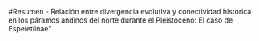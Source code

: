 #Resumen - Relación entre divergencia evolutiva y conectividad histórica en los páramos andinos del norte durante el Pleistoceno: El caso de Espeletiinae"
